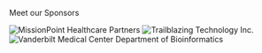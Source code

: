 <p class="flow-text">Meet our Sponsors

<div class="center">

![MissionPoint Healthcare Partners](/assets/img/sponsors/missionpoint-health-partners.png)
![Trailblazing Technology Inc.](/assets/img/sponsors/trailblazing-technology-inc.png)
![Vanderbilt Medical Center Department of Bioinformatics](/assets/img/sponsors/vumc-department-of-biomedical-informatics.png)

</div>
